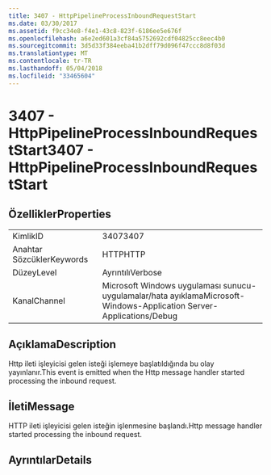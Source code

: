 ```yaml
---
title: 3407 - HttpPipelineProcessInboundRequestStart
ms.date: 03/30/2017
ms.assetid: f9cc34e8-f4e1-43c8-823f-6186ee5e676f
ms.openlocfilehash: a6e2ed601a3cf84a5752692cdf04825cc8eec4b0
ms.sourcegitcommit: 3d5d33f384eeba41b2dff79d096f47ccc8d8f03d
ms.translationtype: MT
ms.contentlocale: tr-TR
ms.lasthandoff: 05/04/2018
ms.locfileid: "33465604"
---
```

# <a name="3407---httppipelineprocessinboundrequeststart"></a><span data-ttu-id="9ffd1-102">3407 - HttpPipelineProcessInboundRequestStart</span><span class="sxs-lookup"><span data-stu-id="9ffd1-102">3407 - HttpPipelineProcessInboundRequestStart</span></span>
## <a name="properties"></a><span data-ttu-id="9ffd1-103">Özellikler</span><span class="sxs-lookup"><span data-stu-id="9ffd1-103">Properties</span></span>  
  
|||  
|-|-|  
|<span data-ttu-id="9ffd1-104">Kimlik</span><span class="sxs-lookup"><span data-stu-id="9ffd1-104">ID</span></span>|<span data-ttu-id="9ffd1-105">3407</span><span class="sxs-lookup"><span data-stu-id="9ffd1-105">3407</span></span>|  
|<span data-ttu-id="9ffd1-106">Anahtar Sözcükler</span><span class="sxs-lookup"><span data-stu-id="9ffd1-106">Keywords</span></span>|<span data-ttu-id="9ffd1-107">HTTP</span><span class="sxs-lookup"><span data-stu-id="9ffd1-107">HTTP</span></span>|  
|<span data-ttu-id="9ffd1-108">Düzey</span><span class="sxs-lookup"><span data-stu-id="9ffd1-108">Level</span></span>|<span data-ttu-id="9ffd1-109">Ayrıntılı</span><span class="sxs-lookup"><span data-stu-id="9ffd1-109">Verbose</span></span>|  
|<span data-ttu-id="9ffd1-110">Kanal</span><span class="sxs-lookup"><span data-stu-id="9ffd1-110">Channel</span></span>|<span data-ttu-id="9ffd1-111">Microsoft Windows uygulaması sunucu-uygulamalar/hata ayıklama</span><span class="sxs-lookup"><span data-stu-id="9ffd1-111">Microsoft-Windows-Application Server-Applications/Debug</span></span>|  
  
## <a name="description"></a><span data-ttu-id="9ffd1-112">Açıklama</span><span class="sxs-lookup"><span data-stu-id="9ffd1-112">Description</span></span>  
 <span data-ttu-id="9ffd1-113">Http ileti işleyicisi gelen isteği işlemeye başlatıldığında bu olay yayınlanır.</span><span class="sxs-lookup"><span data-stu-id="9ffd1-113">This event is emitted when the Http message handler started processing the inbound request.</span></span>  
  
## <a name="message"></a><span data-ttu-id="9ffd1-114">İleti</span><span class="sxs-lookup"><span data-stu-id="9ffd1-114">Message</span></span>  
 <span data-ttu-id="9ffd1-115">HTTP ileti işleyicisi gelen isteğin işlenmesine başlandı.</span><span class="sxs-lookup"><span data-stu-id="9ffd1-115">Http message handler started processing the inbound request.</span></span>  
  
## <a name="details"></a><span data-ttu-id="9ffd1-116">Ayrıntılar</span><span class="sxs-lookup"><span data-stu-id="9ffd1-116">Details</span></span>
